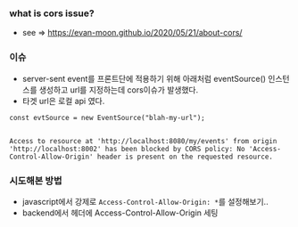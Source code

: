 
### what is cors issue?
- see => https://evan-moon.github.io/2020/05/21/about-cors/
  
### 이슈
- server-sent event를 프론트단에 적용하기 위해 아래처럼 eventSource() 인스턴스를 생성하고 url를 지정하는데 cors이슈가 발생했다. 
- 타겟 url은 로컬 api 였다. 
  
```
const evtSource = new EventSource("blah-my-url"); 
```
  
```

Access to resource at 'http://localhost:8080/my/events' from origin 
'http://localhost:8002' has been blocked by CORS policy: No 'Access-Control-Allow-Origin' header is present on the requested resource.

```

### 시도해본 방법
- javascript에서 강제로 `Access-Control-Allow-Origin: *`를 설정해보기.. 
- backend에서 헤더에 Access-Control-Allow-Origin 세팅
  

  


